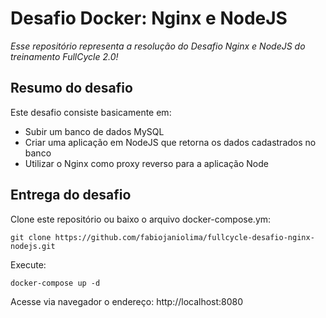 # Desafio Docker: Nginx e NodeJS

*Esse repositório representa a resolução do Desafio Nginx e NodeJS do treinamento FullCycle 2.0!*

## Resumo do desafio

Este desafio consiste basicamente em:
 - Subir um banco de dados MySQL
 - Criar uma aplicação em NodeJS que retorna os dados cadastrados no banco
 - Utilizar o Nginx como proxy reverso para a aplicação Node

## Entrega do desafio

Clone este repositório ou baixo o arquivo docker-compose.ym:
```
git clone https://github.com/fabiojaniolima/fullcycle-desafio-nginx-nodejs.git
```

Execute:
```
docker-compose up -d
```

Acesse via navegador o endereço: http://localhost:8080
